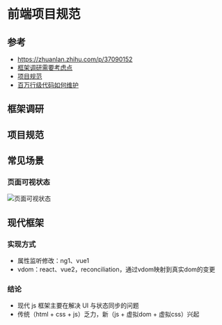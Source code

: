 # 前端项目规范

## 参考
- https://zhuanlan.zhihu.com/p/37090152
- [框架调研需要考虑点](https://segmentfault.com/a/1190000016504733)
- [项目规范](https://github.com/elsewhencode/project-guidelines/blob/master/README-zh.md)
- [百万行级代码如何维护](https://mp.weixin.qq.com/s/tl7YG6y9j0bggzfFgMo2FQ)

## 框架调研

## 项目规范

## 常见场景

### 页面可视状态
![页面可视状态](页面可视状态.jpeg)

## 现代框架

### 实现方式
- 属性监听修改：ng1、vue1
- vdom：react、vue2，reconciliation，通过vdom映射到真实dom的变更

### 结论
- 现代 js 框架主要在解决 UI 与状态同步的问题
- 传统（html + css + js）乏力，新（js + 虚拟dom + 虚拟css）兴起